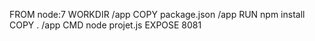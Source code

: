 FROM node:7
WORKDIR /app
COPY package.json /app
RUN npm install
COPY . /app
CMD node projet.js
EXPOSE 8081
